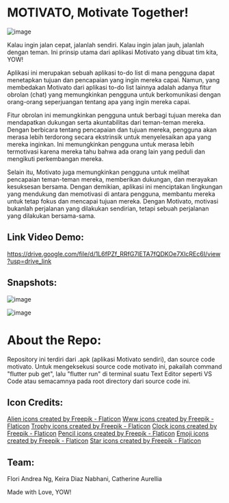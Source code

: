 # MOTIVATO, Motivate Together!
![image](https://github.com/soyyyyacandy/findit_motivato/assets/169473194/a711f4fa-05be-408d-bc43-6a62a8fb2b8b)

Kalau ingin jalan cepat, jalanlah sendiri. Kalau ingin jalan jauh, jalanlah dengan teman. Ini prinsip utama dari aplikasi Motivato yang dibuat tim kita, YOW!

Aplikasi ini merupakan sebuah aplikasi to-do list di mana pengguna dapat menetapkan tujuan dan pencapaian yang ingin mereka capai. Namun, yang membedakan Motivato dari aplikasi to-do list lainnya adalah adanya fitur obrolan (chat) yang memungkinkan pengguna untuk berkomunikasi dengan orang-orang seperjuangan tentang apa yang ingin mereka capai.

Fitur obrolan ini memungkinkan pengguna untuk berbagi tujuan mereka dan mendapatkan dukungan serta akuntabilitas dari teman-teman mereka. Dengan berbicara tentang pencapaian dan tujuan mereka, pengguna akan merasa lebih terdorong secara ekstrinsik untuk menyelesaikan apa yang mereka inginkan. Ini memungkinkan pengguna untuk merasa lebih termotivasi karena mereka tahu bahwa ada orang lain yang peduli dan mengikuti perkembangan mereka.

Selain itu, Motivato juga memungkinkan pengguna untuk melihat pencapaian teman-teman mereka, memberikan dukungan, dan merayakan kesuksesan bersama. Dengan demikian, aplikasi ini menciptakan lingkungan yang mendukung dan memotivasi di antara pengguna, membantu mereka untuk tetap fokus dan mencapai tujuan mereka. Dengan Motivato, motivasi bukanlah perjalanan yang dilakukan sendirian, tetapi sebuah perjalanan yang dilakukan bersama-sama.

## Link Video Demo:
https://drive.google.com/file/d/1L6fPZf_RRfG7lETA7fQDKOe7XIcREc6I/view?usp=drive_link

## Snapshots: 
![image](https://github.com/soyyyyacandy/findit_motivato/assets/169473194/4c78d9d6-1f13-4bcc-ab41-44520ea58ecf)


![image](https://github.com/soyyyyacandy/findit_motivato/assets/169473194/c9221117-587b-445d-9cee-3e45e3e7cea9)

# About the Repo: 
Repository ini terdiri dari .apk (aplikasi Motivato sendiri), dan source code motivato. 
Untuk mengeksekusi source code motivato ini, pakailah command "flutter pub get", lalu "flutter run" di terminal suatu Text Editor seperti VS Code atau semacamnya pada root directory dari source code ini. 

## Icon Credits: 

<a href="https://www.flaticon.com/free-icons/alien" title="alien icons">Alien icons created by Freepik - Flaticon</a>
<a href="https://www.flaticon.com/free-icons/www" title="www icons">Www icons created by Freepik - Flaticon</a>
<a href="https://www.flaticon.com/free-icons/trophy" title="trophy icons">Trophy icons created by Freepik - Flaticon</a>
<a href="https://www.flaticon.com/free-icons/clock" title="clock icons">Clock icons created by Freepik - Flaticon</a>
<a href="https://www.flaticon.com/free-icons/pencil" title="pencil icons">Pencil icons created by Freepik - Flaticon</a>
<a href="https://www.flaticon.com/free-icons/emoji" title="emoji icons">Emoji icons created by Freepik - Flaticon</a>
<a href="https://www.flaticon.com/free-icons/star" title="star icons">Star icons created by Freepik - Flaticon</a>

## Team:
Flori Andrea Ng,
Keira Diaz Nabhani,
Catherine Aurellia

Made with Love, YOW!
